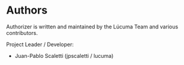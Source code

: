 
# Authors

Authorizer is written and maintained by the Lúcuma Team and various contributors.


Project Leader / Developer:

- Juan-Pablo Scaletti (jpscaletti / lucuma)

